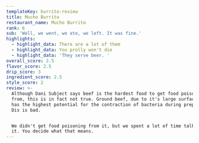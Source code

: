 ```yaml
---
templateKey: burrito-review
title: Mucho Burrito
restaurant_name: Mucho Burrito
rank: 6
sub: 'Well, we went, we ate, we left. It was fine.'
highlights:
  - highlight_data: There are a lot of them
  - highlight_data: You prolly won't die
  - highlight_data: 'They serve beer. '
overall_score: 2.5
flavor_score: 2.5
drip_score: 3
ingredient_score: 2.5
style_score: 2
review: >-
  Although Dani Subject says beef is the hardest food to get food poisoning
  from, this is in fact not true. Ground beef, due to it's large surface area
  has the highest potential for the contraction of bacteria during preparation.
  Dis is bad. 


  We didn't get food poisoning from it, but we spent a lot of time talking about
  it. You decide what that means.
---
```


